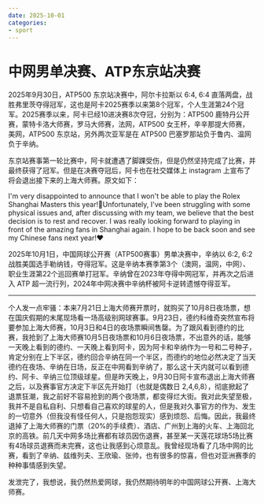 ```yaml
---
date: 2025-10-01
categories:
- sport
---
```


# 中网男单决赛、ATP东京站决赛

2025年9月30日，ATP500 东京站决赛中，阿尔卡拉斯以 6:4, 6:4 直落两盘，战胜弗里茨夺得冠军，这也是阿卡2025赛季以来第8个冠军，个人生涯第24个冠军。2025赛季以来，阿卡已经10进决赛8次夺冠，分别为：ATP500 鹿特丹公开赛，蒙特卡洛大师赛，罗马大师赛，法网，ATP500 女王杯，辛辛那提大师赛，美网，ATP500 东京站，另外两次亚军是在 ATP500 巴塞罗那站负于鲁内、温网负于辛纳。

<!-- more -->

东京站赛事第一轮比赛中，阿卡就遭遇了脚踝受伤，但是仍然坚持完成了比赛，并最终获得了冠军。但是在决赛夺冠后，阿卡也在社交媒体上 instagram 上宣布了将会退出接下来的上海大师赛。原文如下：

I'm very disappointed to announce that I won't be able to play the Rolex Shanghai Masters this year!🥲Unfortunately, I've been struggling with some physical issues and, after discussing with my team, we believe that the best decision is to rest and recover. I was really looking forward to playing in front of the amazing fans in Shanghai again. I hope to be back soon and see my Chinese fans next year!❤️

2025年10月1日，中国网球公开赛（ATP500赛事）男单决赛中，辛纳以 6:2, 6:2 战胜美国选手勒纳钱，夺得冠军。这是辛纳本赛季第3个（澳网，温网，中网）、职业生涯第22个巡回赛单打冠军。辛纳曾在2023年夺得中网冠军，并再次之后进入 ATP 超一流行列，2024年中网决赛中辛纳杯被阿卡逆转遗憾夺得亚军。

---

个人发一点牢骚：本来7月21日上海大师赛开票时，就购买了10月8日夜场票，想在国庆假期的末尾现场看一场高级别网球赛事。9月23日，德约科维奇突然宣布将要参加上海大师赛，10月3日和4日的夜场票瞬间售罄。为了跟风看到德约的比赛，我抢到了上海大师赛10月5日夜场票和10月6日夜场票，不出意外的话，能够一天晚上看到的德约、一天晚上看到阿卡，因为阿卡和辛纳作为一号和二号种子，肯定分别在上下半区，德约回合辛纳在同一个半区，而德约的地位必然决定了当天德约在夜场、辛纳在日场，反正在中网看到辛纳了，那么这十天内就可以看到德约、阿卡、辛纳三位顶级球星。但是昨天晚上，9月30日阿卡宣布退出上海大师赛之后，以及赛事官方决定下半区先开始打（也就是偶数日 2,4,6,8），彻底掀起了退票狂潮，我之前好不容易抢到的两个夜场票，都变得烂大街。我对此失望至极，我并不是自私自利、只想看自己喜欢的球星的人，但是我对久事官方的作为、发生的一切意外（但我没有怪任何人，只是抱怨现实）感到烦怨、后悔。因此，我最终退掉了上海大师赛的门票（20%的手续费）、酒店、广州到上海的火车、上海回北京的高铁。前几天中网多场比赛都有球员因伤退赛，甚至某一天莲花球场5场比赛有4场球员退赛而未完赛，这也让我感到心烦意乱。我曾经现场看了几场中网的比赛，看到了辛纳、兹维列夫、王欣瑜、张帅，也有很多的惊喜，但也对亚洲赛季的种种事情感到失望。

发泄完了，我想说，我仍然热爱网球，我仍然期待明年的中国网球公开赛、上海大师赛。
